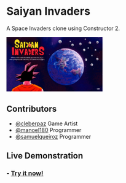 # Saiyan Invaders

A Space Invaders clone using Constructor 2.

<img src="https://github.com/manoel180/saiyaninvaders/blob/BANNER/banner-posdbb.png" style="width:250px"/>

## Contributors 

- <a href="https://github.com/cleberpaz" target="_blank">@cleberpaz</a> Game Artist
- <a href="https://github.com/manoel180" target="_blank">@manoel180</a> Programmer
- <a href="https://github.com/SamuelQueiroz" target="_blank">@samuelqueiroz</a> Programmer




## Live Demonstration

<h3> - <a href="https://manoel180.github.io/saiyaninvaders/out/SaiyanInvanders/" target="_blank">Try it now!</a></h3>

